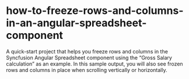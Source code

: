 # how-to-freeze-rows-and-columns-in-an-angular-spreadsheet-component
A quick-start project that helps you freeze rows and columns in the Syncfusion Angular Spreadsheet component using the “Gross Salary calculation” as an example. In this sample output, you will also see frozen rows and columns in place when scrolling vertically or horizontally.
